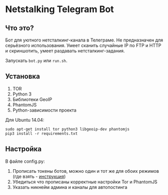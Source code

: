 Netstalking Telegram Bot
===

## Что это?

Бот для уютного нетсталкинг-канала в Телеграме. Не предназначен для серьёзного использования.
Умеет сканить случайные IP по FTP и HTTP и скриншотить, умеет раздавать нетсталкинг-задания. 

Запускать `bot.py` или `run.sh`.

## Установка

1. TOR 
1. Python 3
1. Библиотеки GeoIP
1. PhantomJS
1. Python-зависимости проекта

Для Ubuntu 14.04:
```
sudo apt-get install tor python3 libgeoip-dev phantomjs
pip3 install -r requirements.txt
```

## Настройка

В файле config.py:

1. Прописать токены ботов, можно один и тот же для обоих режимов (где взять - [инструкция](https://habrahabr.ru/post/262247/))
1. Убедиться что прописаны корректные настройки Tor и PhantomJS
1. Указать никнейм админа и каналы для автопостинга